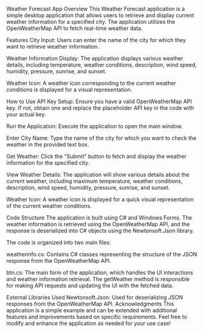 Weather Forecast App
Overview
This Weather Forecast application is a simple desktop application that allows users to retrieve and display current weather information for a specified city. The application utilizes the OpenWeatherMap API to fetch real-time weather data.

Features
City Input: Users can enter the name of the city for which they want to retrieve weather information.

Weather Information Display: The application displays various weather details, including temperature, weather conditions, description, wind speed, humidity, pressure, sunrise, and sunset.

Weather Icon: A weather icon corresponding to the current weather conditions is displayed for a visual representation.

How to Use
API Key Setup: Ensure you have a valid OpenWeatherMap API key. If not, obtain one and replace the placeholder API key in the code with your actual key.

Run the Application: Execute the application to open the main window.

Enter City Name: Type the name of the city for which you want to check the weather in the provided text box.

Get Weather: Click the "Submit" button to fetch and display the weather information for the specified city.

View Weather Details: The application will show various details about the current weather, including maximum temperature, weather conditions, description, wind speed, humidity, pressure, sunrise, and sunset.

Weather Icon: A weather icon is displayed for a quick visual representation of the current weather conditions.

Code Structure
The application is built using C# and Windows Forms. The weather information is retrieved using the OpenWeatherMap API, and the response is deserialized into C# objects using the Newtonsoft.Json library.

The code is organized into two main files:

weatherinfo.cs: Contains C# classes representing the structure of the JSON response from the OpenWeatherMap API.

btn.cs: The main form of the application, which handles the UI interactions and weather information retrieval. The getWeather method is responsible for making API requests and updating the UI with the fetched data.

External Libraries Used
Newtonsoft.Json: Used for deserializing JSON responses from the OpenWeatherMap API.
Acknowledgments
This application is a simple example and can be extended with additional features and improvements based on specific requirements.
Feel free to modify and enhance the application as needed for your use case!
